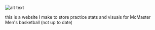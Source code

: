 ![alt text](https://github.com/[taysir-alam]/[adv-stat-ui]/blob/[main]/image.jpg?raw=true)

this is a website I make to store practice stats and visuals for McMaster Men's basketball (not up to date)
